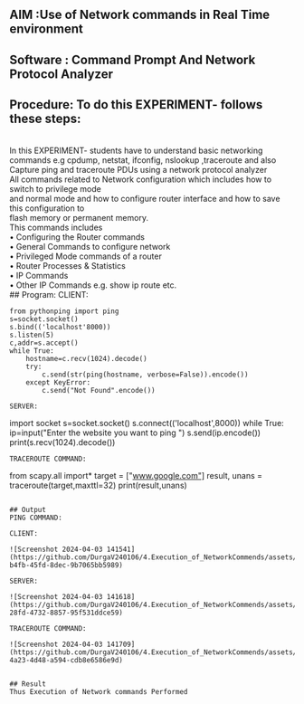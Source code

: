 
## AIM :Use of Network commands in Real Time environment
## Software : Command Prompt And Network Protocol Analyzer
## Procedure: To do this EXPERIMENT- follows these steps:
<BR>
In this EXPERIMENT- students have to understand basic networking commands e.g cpdump, netstat, ifconfig, nslookup ,traceroute and also Capture ping and traceroute PDUs using a network protocol analyzer 
<BR>
All commands related to Network configuration which includes how to switch to privilege mode
<BR>
and normal mode and how to configure router interface and how to save this configuration to
<BR>
flash memory or permanent memory.
<BR>
This commands includes
<BR>
• Configuring the Router commands
<BR>
• General Commands to configure network
<BR>
• Privileged Mode commands of a router 
<BR>
• Router Processes & Statistics
<BR>
• IP Commands
<BR>
• Other IP Commands e.g. show ip route etc.
<BR>
## Program:
CLIENT:

```import socket 
from pythonping import ping 
s=socket.socket() 
s.bind(('localhost'8000)) 
s.listen(5) 
c,addr=s.accept() 
while True: 
    hostname=c.recv(1024).decode() 
    try: 
        c.send(str(ping(hostname, verbose=False)).encode()) 
    except KeyError: 
        c.send("Not Found".encode())

```
```
SERVER:

```
import socket 
s=socket.socket() 
s.connect(('localhost',8000)) 
while True: 
    ip=input("Enter the website you want to ping ") 
    s.send(ip.encode()) 
    print(s.recv(1024).decode())

```
TRACEROUTE COMMAND:
```
from scapy.all import* 
target = ["www.google.com"] 
result, unans = traceroute(target,maxttl=32) 
print(result,unans)
```

## Output
PING COMMAND:

CLIENT:

![Screenshot 2024-04-03 141541](https://github.com/DurgaV240106/4.Execution_of_NetworkCommends/assets/144870878/02a8cbb7-b4fb-45fd-8dec-9b7065bb5989)

SERVER:

![Screenshot 2024-04-03 141618](https://github.com/DurgaV240106/4.Execution_of_NetworkCommends/assets/144870878/848acb97-28fd-4732-8857-95f531ddce59)

TRACEROUTE COMMAND:

![Screenshot 2024-04-03 141709](https://github.com/DurgaV240106/4.Execution_of_NetworkCommends/assets/144870878/1de7c023-4a23-4d48-a594-cdb8e6586e9d)


## Result
Thus Execution of Network commands Performed 
